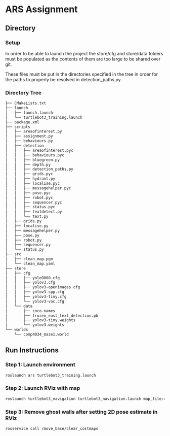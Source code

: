 # ARS Assignment

## Directory
### Setup
In order to be able to launch the project the store/cfg and store/data folders must be populated as the contents of them are too large to be shared over git.

These files must be put in the directories specified in the tree in order for the paths to properly be resolved in detection_paths.py.

### Directory Tree
```bash
├── CMakeLists.txt
├── launch
│   ├── launch.launch
│   └── turtlebot3_training.launch
├── package.xml
├── scripts
│   ├── areaofinterest.py
│   ├── assignment.py
│   ├── behaviours.py
│   ├── detection
│   │   ├── areaofinterest.pyc
│   │   ├── behaviours.pyc
│   │   ├── bluegreen.py
│   │   ├── depth.py
│   │   ├── detection_paths.py
│   │   ├── grids.pyc
│   │   ├── hydrant.py
│   │   ├── localise.pyc
│   │   ├── messagehelper.pyc
│   │   ├── pose.pyc
│   │   ├── robot.pyc
│   │   ├── sequencer.pyc
│   │   ├── status.pyc
│   │   ├── textdetect.py
│   │   └── text.py
│   ├── grids.py
│   ├── localise.py
│   ├── messagehelper.py
│   ├── pose.py
│   ├── robot.py
│   ├── sequencer.py
│   └── status.py
├── src
│   ├── clean_map.pgm
│   └── clean_map.yaml
├── store
│   ├── cfg
│   │   ├── yolo9000.cfg
│   │   ├── yolov3.cfg
│   │   ├── yolov3-openimages.cfg
│   │   ├── yolov3-spp.cfg
│   │   ├── yolov3-tiny.cfg
│   │   └── yolov3-voc.cfg
│   └── data
│       ├── coco.names
│       ├── frozen_east_text_detection.pb
│       ├── yolov3-tiny.weights
│       └── yolov3.weights
└── worlds
    └── comp4034_maze1.world
```

## Run Instructions
### Step 1: Launch environment 
```bash
roslaunch ars turtlebot3_training.launch 
```

### Step 2: Launch RViz with map 
```bash
roslaunch turtlebot3_navigation turtlebot3_navigation.launch map_file:=$HOME/catkin_ws/src/ars/src/clean_map.yaml
```

### Step 3: Remove ghost walls after setting 2D pose estimate in RViz
```bash
rosservice call /move_base/clear_costmaps
```
